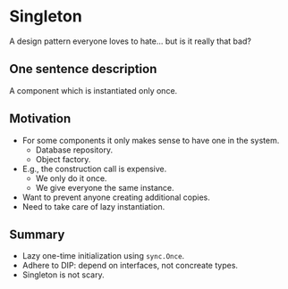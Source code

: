 # Singleton

A design pattern everyone loves to hate... but is it really that bad?

## One sentence description

A component which is instantiated only once.

## Motivation

- For some components it only makes sense to have one in the system.
  - Database repository.
  - Object factory.
- E.g., the construction call is expensive.
  - We only do it once.
  - We give everyone the same instance.
- Want to prevent anyone creating additional copies.
- Need to take care of lazy instantiation.

## Summary

- Lazy one-time initialization using `sync.Once`.
- Adhere to DIP: depend on interfaces, not concreate types.
- Singleton is not scary.
